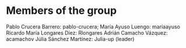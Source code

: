 # Members of the group

Pablo Crucera Barrero: pablo-crucera;
María Ayuso Luengo: mariaayuso
Ricardo María Longares Díez: Rlongares
Adrián Camacho Vázquez: acamachov
Júlia Sánchez Martínez: Julia-up (leader)
